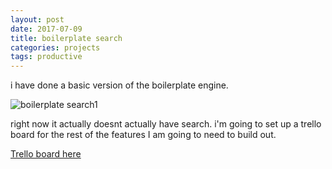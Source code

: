 ```yaml
---
layout: post
date: 2017-07-09
title: boilerplate search
categories: projects
tags: productive
---
```


i have done a basic version of the boilerplate engine. 

![boilerplate search1](https://pbs.twimg.com/media/DEVU3kfXoAACOcP.jpg:large)

right now it actually doesnt actually have search. i'm going to set up a trello board for the rest of the features I am going to need to build out.

[Trello board here](https://trello.com/b/u28EAYJ5/swyx-boilerpl8)

